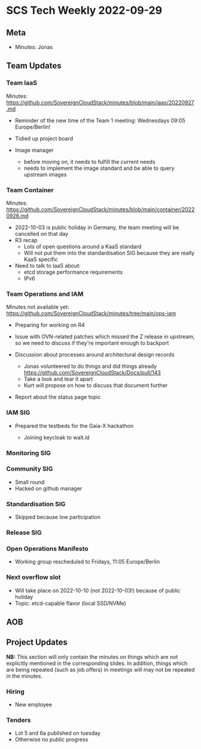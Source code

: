# SCS Tech Weekly 2022-09-29

## Meta

- Minutes: Jonas

## Team Updates

### Team IaaS

Minutes: https://github.com/SovereignCloudStack/minutes/blob/main/iaas/20220927.md

- Reminder of the new time of the Team 1 meeting: Wednesdays 09:05 Europe/Berlin!
- Tidied up project board
- Image manager

  - before moving on, it needs to fulfill the current needs
  - needs to implement the image standard and be able to query upstream images

### Team Container

Minutes: https://github.com/SovereignCloudStack/minutes/blob/main/container/20220926.md

- 2022-10-03 is public holiday in Germany, the team meeting will be cancelled on that day
- R3 recap
  - Lots of open questions around a KaaS standard
  - Will not put them into the standardisation SIG because they are really KaaS specific
- Need to talk to IaaS about:
  - etcd storage performance requirements
  - IPv6

### Team Operations and IAM

Minutes not available yet: https://github.com/SovereignCloudStack/minutes/tree/main/ops-iam

- Preparing for working on R4
- Issue with OVN-related patches which missed the Z release in upstream, so we need to discuss if they're important enough to backport
- Discussion about processes around architectural design records

  - Jonas volunteered to do things and did things already https://github.com/SovereignCloudStack/Docs/pull/143
  - Take a look and tear it apart
  - Kurt will propose on how to discuss that document further

- Report about the status page topic

### IAM SIG

- Prepared the testbeds for the Gaia-X hackathon

  - Joining keycloak to walt.id

### Monitoring SIG

### Community SIG

- Small round
- Hacked on github manager

### Standardisation SIG

- Skipped because low participation

### Release SIG

### Open Operations Manifesto

- Working group rescheduled to Fridays, 11:05 Europe/Berlin

### Next overflow slot

- Will take place on 2022-10-10 (not 2022-10-03!) because of public holiday
- Topic: etcd-capable flavor (local SSD/NVMe) 

## AOB

## Project Updates

**NB:** This section will only contain the minutes on things which are not explicitly mentioned in the corresponding slides. In addition, things which are being repeated (such as job offers) in meetings will may not be repeated in the minutes.

### Hiring

- New employee

### Tenders

- Lot 5 and 6a published on tuesday
- Otherwise no public progress
